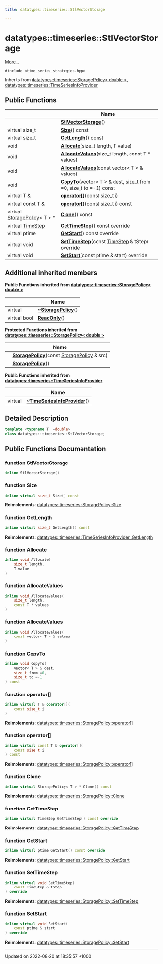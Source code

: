```yaml
---
title: datatypes::timeseries::StlVectorStorage

---
```


# datatypes::timeseries::StlVectorStorage



 [More...](#detailed-description)


`#include <time_series_strategies.hpp>`

Inherits from [datatypes::timeseries::StoragePolicy< double >](/cpp/Classes/classdatatypes_1_1timeseries_1_1StoragePolicy/), [datatypes::timeseries::TimeSeriesInfoProvider](/cpp/Classes/classdatatypes_1_1timeseries_1_1TimeSeriesInfoProvider/)

## Public Functions

|                | Name           |
| -------------- | -------------- |
| | **[StlVectorStorage](/cpp/Classes/classdatatypes_1_1timeseries_1_1StlVectorStorage/#function-stlvectorstorage)**() |
| virtual size_t | **[Size](/cpp/Classes/classdatatypes_1_1timeseries_1_1StlVectorStorage/#function-size)**() const |
| virtual size_t | **[GetLength](/cpp/Classes/classdatatypes_1_1timeseries_1_1StlVectorStorage/#function-getlength)**() const |
| void | **[Allocate](/cpp/Classes/classdatatypes_1_1timeseries_1_1StlVectorStorage/#function-allocate)**(size_t length, T value) |
| void | **[AllocateValues](/cpp/Classes/classdatatypes_1_1timeseries_1_1StlVectorStorage/#function-allocatevalues)**(size_t length, const T * values) |
| void | **[AllocateValues](/cpp/Classes/classdatatypes_1_1timeseries_1_1StlVectorStorage/#function-allocatevalues)**(const vector< T > & values) |
| void | **[CopyTo](/cpp/Classes/classdatatypes_1_1timeseries_1_1StlVectorStorage/#function-copyto)**(vector< T > & dest, size_t from =0, size_t to =-1) const |
| virtual T & | **[operator[]](/cpp/Classes/classdatatypes_1_1timeseries_1_1StlVectorStorage/#function-operator[])**(const size_t i) |
| virtual const T & | **[operator[]](/cpp/Classes/classdatatypes_1_1timeseries_1_1StlVectorStorage/#function-operator[])**(const size_t i) const |
| virtual [StoragePolicy](/cpp/Classes/classdatatypes_1_1timeseries_1_1StoragePolicy/)< T > * | **[Clone](/cpp/Classes/classdatatypes_1_1timeseries_1_1StlVectorStorage/#function-clone)**() const |
| virtual [TimeStep](/cpp/Classes/classdatatypes_1_1timeseries_1_1TimeStep/) | **[GetTimeStep](/cpp/Classes/classdatatypes_1_1timeseries_1_1StlVectorStorage/#function-gettimestep)**() const override |
| virtual ptime | **[GetStart](/cpp/Classes/classdatatypes_1_1timeseries_1_1StlVectorStorage/#function-getstart)**() const override |
| virtual void | **[SetTimeStep](/cpp/Classes/classdatatypes_1_1timeseries_1_1StlVectorStorage/#function-settimestep)**(const [TimeStep](/cpp/Classes/classdatatypes_1_1timeseries_1_1TimeStep/) & tStep) override |
| virtual void | **[SetStart](/cpp/Classes/classdatatypes_1_1timeseries_1_1StlVectorStorage/#function-setstart)**(const ptime & start) override |

## Additional inherited members

**Public Functions inherited from [datatypes::timeseries::StoragePolicy< double >](/cpp/Classes/classdatatypes_1_1timeseries_1_1StoragePolicy/)**

|                | Name           |
| -------------- | -------------- |
| virtual | **[~StoragePolicy](/cpp/Classes/classdatatypes_1_1timeseries_1_1StoragePolicy/#function-~storagepolicy)**() |
| virtual bool | **[ReadOnly](/cpp/Classes/classdatatypes_1_1timeseries_1_1StoragePolicy/#function-readonly)**() |

**Protected Functions inherited from [datatypes::timeseries::StoragePolicy< double >](/cpp/Classes/classdatatypes_1_1timeseries_1_1StoragePolicy/)**

|                | Name           |
| -------------- | -------------- |
| | **[StoragePolicy](/cpp/Classes/classdatatypes_1_1timeseries_1_1StoragePolicy/#function-storagepolicy)**(const [StoragePolicy](/cpp/Classes/classdatatypes_1_1timeseries_1_1StoragePolicy/) & src) |
| | **[StoragePolicy](/cpp/Classes/classdatatypes_1_1timeseries_1_1StoragePolicy/#function-storagepolicy)**() |

**Public Functions inherited from [datatypes::timeseries::TimeSeriesInfoProvider](/cpp/Classes/classdatatypes_1_1timeseries_1_1TimeSeriesInfoProvider/)**

|                | Name           |
| -------------- | -------------- |
| virtual | **[~TimeSeriesInfoProvider](/cpp/Classes/classdatatypes_1_1timeseries_1_1TimeSeriesInfoProvider/#function-~timeseriesinfoprovider)**() |


## Detailed Description

```cpp
template <typename T  =double>
class datatypes::timeseries::StlVectorStorage;
```

## Public Functions Documentation

### function StlVectorStorage

```cpp
inline StlVectorStorage()
```


### function Size

```cpp
inline virtual size_t Size() const
```


**Reimplements**: [datatypes::timeseries::StoragePolicy::Size](/cpp/Classes/classdatatypes_1_1timeseries_1_1StoragePolicy/#function-size)


### function GetLength

```cpp
inline virtual size_t GetLength() const
```


**Reimplements**: [datatypes::timeseries::TimeSeriesInfoProvider::GetLength](/cpp/Classes/classdatatypes_1_1timeseries_1_1TimeSeriesInfoProvider/#function-getlength)


### function Allocate

```cpp
inline void Allocate(
    size_t length,
    T value
)
```


### function AllocateValues

```cpp
inline void AllocateValues(
    size_t length,
    const T * values
)
```


### function AllocateValues

```cpp
inline void AllocateValues(
    const vector< T > & values
)
```


### function CopyTo

```cpp
inline void CopyTo(
    vector< T > & dest,
    size_t from =0,
    size_t to =-1
) const
```


### function operator[]

```cpp
inline virtual T & operator[](
    const size_t i
)
```


**Reimplements**: [datatypes::timeseries::StoragePolicy::operator[]](/cpp/Classes/classdatatypes_1_1timeseries_1_1StoragePolicy/#function-operator[])


### function operator[]

```cpp
inline virtual const T & operator[](
    const size_t i
) const
```


**Reimplements**: [datatypes::timeseries::StoragePolicy::operator[]](/cpp/Classes/classdatatypes_1_1timeseries_1_1StoragePolicy/#function-operator[])


### function Clone

```cpp
inline virtual StoragePolicy< T > * Clone() const
```


**Reimplements**: [datatypes::timeseries::StoragePolicy::Clone](/cpp/Classes/classdatatypes_1_1timeseries_1_1StoragePolicy/#function-clone)


### function GetTimeStep

```cpp
inline virtual TimeStep GetTimeStep() const override
```


**Reimplements**: [datatypes::timeseries::StoragePolicy::GetTimeStep](/cpp/Classes/classdatatypes_1_1timeseries_1_1StoragePolicy/#function-gettimestep)


### function GetStart

```cpp
inline virtual ptime GetStart() const override
```


**Reimplements**: [datatypes::timeseries::StoragePolicy::GetStart](/cpp/Classes/classdatatypes_1_1timeseries_1_1StoragePolicy/#function-getstart)


### function SetTimeStep

```cpp
inline virtual void SetTimeStep(
    const TimeStep & tStep
) override
```


**Reimplements**: [datatypes::timeseries::StoragePolicy::SetTimeStep](/cpp/Classes/classdatatypes_1_1timeseries_1_1StoragePolicy/#function-settimestep)


### function SetStart

```cpp
inline virtual void SetStart(
    const ptime & start
) override
```


**Reimplements**: [datatypes::timeseries::StoragePolicy::SetStart](/cpp/Classes/classdatatypes_1_1timeseries_1_1StoragePolicy/#function-setstart)


-------------------------------

Updated on 2022-08-20 at 18:35:57 +1000